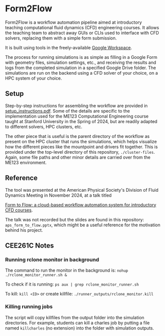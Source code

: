 # Form2Flow

Form2Flow is a workflow automation pipeline aimed at introductory teaching computational fluid dynamics (CFD) engineering courses. It allows the teaching team to abstract away GUIs or CLIs used to interface with CFD solvers, replacing them with a simple form submission.

It is built using tools in the freely-available [Google Workspace](https://developers.google.com/workspace/). 

The process for running simulations is as simple as filling in a Google Form with geometry files, simulation settings, etc., and receiving the results and logs from the completed simulation in a specified Google Drive folder. The simulations are run on the backend using a CFD solver of your choice, on a HPC system of your choice.

## Setup

Step-by-step instructions for assembling the workflow are provided in [setup_instructions.pdf](https://github.com/benjamark/form2flow/blob/master/setup_instructions.pdf). Some of the details are specific to the implementation used for the ME123 Computational Engineering course taught at Stanford University in the Spring of 2024, but are readily adapted to different solvers, HPC clusters, etc.

The other piece that is useful is the parent directory of the workflow as present on the HPC cluster that runs the simulations, which helps visualize how the different pieces like the mountpoint and drivers fit together. This is provided under the top-level directory of this repository, ```./cluster-files```. Again, some file paths and other minor details are carried over from the ME123 environment.

## Reference

The tool was presented at the American Physical Society's Division of Fluid Dynamics Meeting in November 2024, at a talk titled

[Form to Flow: a cloud-based workflow automation system for introductory CFD courses](https://meetings.aps.org/Meeting/DFD24/Session/L31.8).

The talk was not recorded but the slides are found in this repository: ```aps_form_to_flow.pptx```, which might be a useful reference for the motivation behind his project.

## CEE261C Notes

### Running rclone monitor in background
The command to run the monitor in the background is:
`nohup ./rclone_monitor_runner.sh &`

To check if it is running:
`ps aux | grep rclone_monitor_runner.sh`

To kill:
`kill <ID>`
or create killfile:
`./runner_outputs/rclone_monitor.kill`

### Killing running jobs
The script will copy killfiles from the output folder into the simulation directories. For example, students can kill a charles job by putting a file named `killcharles` (no extension) into the folder with simulation outputs.